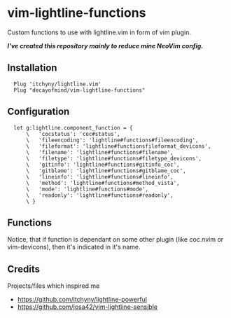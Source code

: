 # vim-lightline-functions

Custom functions to use with lightline.vim in form of vim plugin.

___I've created this repository mainly to reduce mine NeoVim config.___

## Installation

```
  Plug 'itchyny/lightline.vim'
  Plug "decayofmind/vim-lightline-functions"
```

## Configuration

```viml
  let g:lightline.component_function = {
      \   'cocstatus': 'coc#status',
      \   'fileencoding': 'lightline#functions#fileencoding',
      \   'fileformat': 'lightline#functionsfileformat_devicons',
      \   'filename': 'lightline#functions#filename',
      \   'filetype': 'lightline#functions#filetype_devicons',
      \   'gitinfo': 'lightline#functions#gitinfo_coc',
      \   'gitblame': 'lightline#functions#gitblame_coc',
      \   'lineinfo': 'lightline#functions#lineinfo',
      \   'method': 'lightline#functions#method_vista',
      \   'mode': 'lightline#functions#mode',
      \   'readonly': 'lightline#functions#readonly',
      \ }
```

## Functions

Notice, that if function is dependant on some other plugin (like coc.nvim or vim-devicons),
then it's indicated in it's name.

## Credits

Projects/files which inspired me

* https://github.com/itchyny/lightline-powerful
* https://github.com/josa42/vim-lightline-sensible
